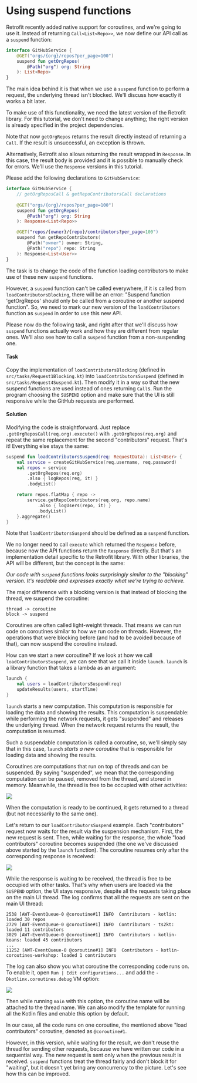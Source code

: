 # Using suspend functions

Retrofit recently added native support for coroutines, and we're going to use it.
Instead of returning `Call<List<Repo>>`, we now define our API call as a `suspend` function:

```kotlin
interface GitHubService {
    @GET("orgs/{org}/repos?per_page=100")
    suspend fun getOrgRepos(
        @Path("org") org: String
    ): List<Repo>
}
```

The main idea behind it is that when we use a `suspend` function to perform a request, the underlying thread isn't blocked.
We'll discuss how exactly it works a bit later. 

To make use of this functionality, we need the latest version of the Retrofit library.
For this tutorial, we don't need to change anything; the right version is already specified in the project dependencies. 

Note that now `getOrgRepos` returns the result directly instead of returning a `Call`.
If the result is unsuccessful, an exception is thrown.

Alternatively, Retrofit also allows returning the result wrapped in `Response`.
In this case, the result body is provided and it is possible to manually check for errors.
We'll use the `Response` versions in this tutorial. 

Please add the following declarations to `GitHubService`:

```kotlin
interface GitHubService {
    // getOrgReposCall & getRepoContributorsCall declarations
    
    @GET("orgs/{org}/repos?per_page=100")
    suspend fun getOrgRepos(
        @Path("org") org: String
    ): Response<List<Repo>>

    @GET("repos/{owner}/{repo}/contributors?per_page=100")
    suspend fun getRepoContributors(
        @Path("owner") owner: String,
        @Path("repo") repo: String
    ): Response<List<User>>
}
```

The task is to change the code of the function loading contributors to make use of these new `suspend` functions.
 
However, a `suspend` function can't be called everywhere,
if it is called from `loadContributorsBlocking`, there will be an error:
"Suspend function 'getOrgRepos' should only be called from a coroutine or another suspend function".
So, we need to mark our new version of the `loadContributors` function as `suspend` in order to use this new API.

Please now do the following task, and right after that we'll discuss how `suspend` functions actually work and how
they are different from regular ones.
We'll also see how to call a `suspend` function from a non-suspending one.

#### Task

Copy the implementation of `loadContributorsBlocking` (defined in `src/tasks/Request1Blocking.kt`)
into `loadContributorsSuspend` (defined in `src/tasks/Request4Suspend.kt`).
Then modify it in a way so that the new suspend functions are used instead of ones returning `Call`s.
Run the program choosing the `SUSPEND` option and make sure that the UI is still responsive while the GitHub requests are performed. 

#### Solution

Modifying the code is straightforward.
Just replace `.getOrgReposCall(req.org).execute()` with `.getOrgRepos(req.org)`
and repeat the same replacement for the second "contributors" request.
That's it!
Everything else stays the same: 

```kotlin
suspend fun loadContributorsSuspend(req: RequestData): List<User> {
    val service = createGitHubService(req.username, req.password)
    val repos = service
        .getOrgRepos(req.org)
        .also { logRepos(req, it) }
        .bodyList()

    return repos.flatMap { repo ->
        service.getRepoContributors(req.org, repo.name)
            .also { logUsers(repo, it) }
            .bodyList()
    }.aggregate()
}
```

Note that `loadContributorsSuspend` should be defined as a `suspend` function.

We no longer need to call `execute` which returned the `Response` before, because now the API functions return the `Response`
directly.
But that's an implementation detail specific to the Retrofit library.
With other libraries, the API will be different, but the concept is the same:

_Our code with `suspend` functions looks surprisingly similar to the "blocking" version.
It's readable and expresses exactly what we're trying to achieve._

The major difference with a blocking version is that instead of blocking the thread, we suspend the coroutine:

```
thread -> coroutine
block -> suspend
```

Coroutines are often called light-weight threads.
That means we can run code on coroutines similar to how we run code on threads.
However, the operations that were blocking before (and had to be avoided because of that),
can now suspend the coroutine instead.

How can we start a new coroutine?
If we look at how we call `loadContributorsSuspend`, we can see that we call it inside `launch`.
`launch` is a library function that takes a lambda as an argument: 

```kotlin
launch {
    val users = loadContributorsSuspend(req)
    updateResults(users, startTime)
}
```

`launch` starts a new computation.
This computation is responsible for loading the data and showing the results.
This computation is suspendable: while performing the network requests, it gets "suspended"
and releases the underlying thread.
When the network request returns the result, the computation is resumed.

Such a suspendable computation is called a coroutine,
so, we'll simply say that in this case, `launch` _starts a new coroutine_ that is responsible
for loading data and showing the results.

Coroutines are computations that run on top of threads and can be suspended.
By saying "suspended", we mean that the corresponding computation can be paused,
removed from the thread, and stored in memory.
Meanwhile, the thread is free to be occupied with other activities:

![](./assets/4-suspend/SuspensionProcess.gif)

When the computation is ready to be continued, it gets returned to a thread (but not necessarily to the same one). 

Let's return to our `loadContributorsSuspend` example.
Each "contributors" request now waits for the result via the suspension mechanism.
First, the new request is sent.
Then, while waiting for the response, the whole "load contributors" coroutine becomes suspended
(the one we've discussed above started by the `launch` function). 
The coroutine resumes only after the corresponding response is received:

![](./assets/4-suspend/SuspendRequests.png)

While the response is waiting to be received, the thread is free to be occupied with other tasks.
That's why when users are loaded via the `SUSPEND` option, the UI stays responsive, despite all the requests
taking place on the main UI thread.
The log confirms that all the requests are sent on the main UI thread:

```
2538 [AWT-EventQueue-0 @coroutine#1] INFO  Contributors - kotlin: loaded 30 repos
2729 [AWT-EventQueue-0 @coroutine#1] INFO  Contributors - ts2kt: loaded 11 contributors
3029 [AWT-EventQueue-0 @coroutine#1] INFO  Contributors - kotlin-koans: loaded 45 contributors
...
11252 [AWT-EventQueue-0 @coroutine#1] INFO  Contributors - kotlin-coroutines-workshop: loaded 1 contributors
```

The log can also show you what coroutine the corresponding code runs on.
To enable it, open `Run | Edit configurations...` and add the `-Dkotlinx.coroutines.debug` VM option:

![](./assets/4-suspend/RunConfiguration.png)

Then while running `main` with this option, the coroutine name will be attached to the thread name.
We can also modify the template for running all the Kotlin files and enable this option by default.

In our case, all the code runs on one coroutine,
the mentioned above "load contributors" coroutine, denoted as `@coroutine#1`.

However, in this version, while waiting for the result, we don't reuse the thread for sending other requests,
because we have written our code in a sequential way. The new request is sent only when the previous result is received.
`suspend` functions treat the thread fairly and don't block it for "waiting",
but it doesn't yet bring any concurrency to the picture. Let's see how this can be improved.
